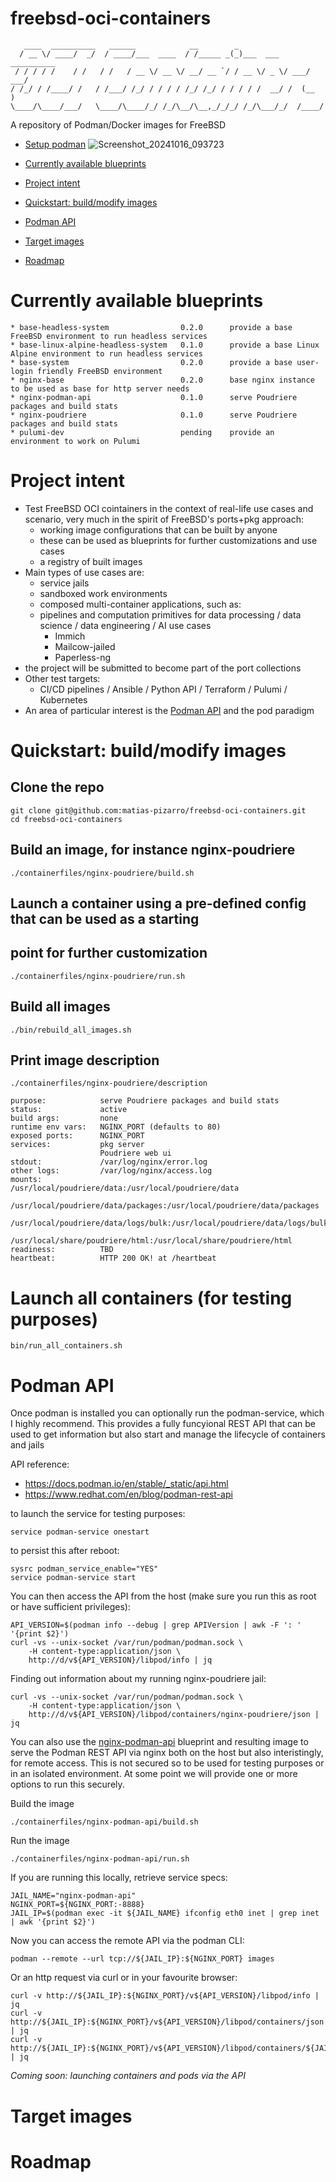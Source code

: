 freebsd-oci-containers
======================
       ____  __________   ______            __        _                     
      / __ \/ ____/  _/  / ____/___  ____  / /_____ _(_)___  ___  __________
     / / / / /    / /   / /   / __ \/ __ \/ __/ __ `/ / __ \/ _ \/ ___/ ___/
    / /_/ / /____/ /   / /___/ /_/ / / / / /_/ /_/ / / / / /  __/ /  (__  ) 
    \____/\____/___/   \____/\____/_/ /_/\__/\__,_/_/_/ /_/\___/_/  /____/  
                                                                            

A repository of Podman/Docker images for FreeBSD

* [Setup podman](#podman/1_SETUP.md)
![Screenshot_20241016_093723](https://github.com/user-attachments/assets/649ebcad-47ad-405a-add2-211f5010c6f3)

* [Currently available blueprints](#currently-available-blueprints)
* [Project intent](#project-intent)
* [Quickstart: build/modify images](#quickstart-build-modify-images)
* [Podman API](#podman-api)
* [Target images](#target-images)
* [Roadmap](#roadmap)

# Currently available blueprints
```
* base-headless-system                0.2.0      provide a base FreeBSD environment to run headless services 
* base-linux-alpine-headless-system   0.1.0      provide a base Linux Alpine environment to run headless services 
* base-system                         0.2.0      provide a base user-login friendly FreeBSD environment
* nginx-base                          0.2.0      base nginx instance to be used as base for http server needs
* nginx-podman-api                    0.1.0      serve Poudriere packages and build stats
* nginx-poudriere                     0.1.0      serve Poudriere packages and build stats
* pulumi-dev                          pending    provide an environment to work on Pulumi
```

# Project intent

* Test FreeBSD OCI cointainers in the context of real-life use cases and scenario, very much in the spirit of FreeBSD's ports+pkg approach:
    * working image configurations that can be built by anyone
    * these can be used as blueprints for further customizations and use cases
    * a registry of built images
* Main types of use cases are:
    * service jails
    * sandboxed work environments
    * composed multi-container applications, such as:
    * pipelines and computation primitives for data processing / data science / data engineering / AI use cases
        * Immich
        * Mailcow-jailed
        * Paperless-ng
* the project will be submitted to become part of the port collections
* Other test targets:
    * CI/CD pipelines / Ansible / Python API / Terraform / Pulumi / Kubernetes
* An area of particular interest is the [Podman API](#podman_api) and the pod paradigm

# Quickstart: build/modify images

## Clone the repo
```bash=
git clone git@github.com:matias-pizarro/freebsd-oci-containers.git
cd freebsd-oci-containers
```

## Build an image, for instance nginx-poudriere
```bash=
./containerfiles/nginx-poudriere/build.sh
```

## Launch a container using a pre-defined config that can be used as a starting
## point for further customization 
```bash=
./containerfiles/nginx-poudriere/run.sh
```

## Build all images
```bash=
./bin/rebuild_all_images.sh
```

## Print image description
```bash=
./containerfiles/nginx-poudriere/description

purpose:            serve Poudriere packages and build stats
status:             active
build args:         none
runtime env vars:   NGINX_PORT (defaults to 80)
exposed ports:      NGINX_PORT
services:           pkg server
                    Poudriere web ui
stdout:             /var/log/nginx/error.log
other logs:         /var/log/nginx/access.log
mounts:             /usr/local/poudriere/data:/usr/local/poudriere/data
                    /usr/local/poudriere/data/packages:/usr/local/poudriere/data/packages
                    /usr/local/poudriere/data/logs/bulk:/usr/local/poudriere/data/logs/bulk
                    /usr/local/share/poudriere/html:/usr/local/share/poudriere/html
readiness:          TBD
heartbeat:          HTTP 200 OK! at /heartbeat
```

# Launch all containers (for testing purposes)
```bash=
bin/run_all_containers.sh
```

# Podman API

Once podman is installed you can optionally run the podman-service, which I highly recommend. This provides a fully funcyional REST API that can be used to get information but also start and manage the lifecycle of containers and jails

API reference:
  * https://docs.podman.io/en/stable/_static/api.html
  * https://www.redhat.com/en/blog/podman-rest-api


to launch the service for testing purposes:
```
service podman-service onestart
```

to persist this after reboot:
```
sysrc podman_service_enable="YES"
service podman-service start
```

You can then access the API from the host (make sure you run this as root or have sufficient privileges):
```
API_VERSION=$(podman info --debug | grep APIVersion | awk -F ': ' '{print $2}')
curl -vs --unix-socket /var/run/podman/podman.sock \
    -H content-type:application/json \
    http://d/v${API_VERSION}/libpod/info | jq
```

Finding out information about my running nginx-poudriere jail:
```
curl -vs --unix-socket /var/run/podman/podman.sock \
    -H content-type:application/json \
    http://d/v${API_VERSION}/libpod/containers/nginx-poudriere/json | jq
```

You can also use the [nginx-podman-api](#containerfiles/nginx-podman-api) blueprint and resulting image to serve the Podman REST API via nginx both on the host but also interistingly, for remote access. This is not secured so to be used for testing purposes or in an isolated environment. At some point we will provide one or more options to run this securely.

Build the image
```bash=
./containerfiles/nginx-podman-api/build.sh
```

Run the image
```bash=
./containerfiles/nginx-podman-api/run.sh
```

If you are running this locally, retrieve service specs:
```bash=
JAIL_NAME="nginx-podman-api"
NGINX_PORT=${NGINX_PORT:-8888}
JAIL_IP=$(podman exec -it ${JAIL_NAME} ifconfig eth0 inet | grep inet | awk '{print $2}')
```

Now you can access the remote API via the podman CLI:
```bash=
podman --remote --url tcp://${JAIL_IP}:${NGINX_PORT} images
```

Or an http request via curl or in your favourite browser:
```bash=
curl -v http://${JAIL_IP}:${NGINX_PORT}/v${API_VERSION}/libpod/info | jq
curl -v http://${JAIL_IP}:${NGINX_PORT}/v${API_VERSION}/libpod/containers/json | jq
curl -v http://${JAIL_IP}:${NGINX_PORT}/v${API_VERSION}/libpod/containers/${JAIL_NAME}/json | jq
```

*Coming soon: launching containers and pods via the API*

# Target images

# Roadmap
